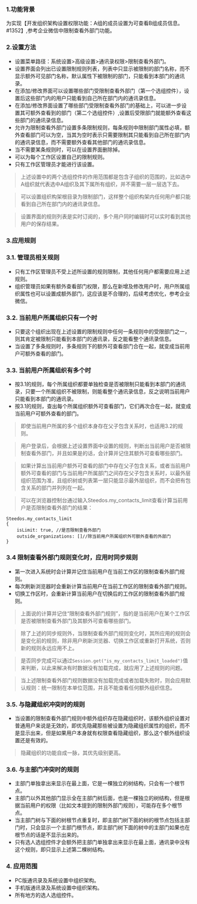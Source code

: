 ### 1.功能背景
为实现【开发组织架构设置权限功能：A组的成员设置为可查看B组成员信息。#1352】,参考企业微信中限制查看外部门功能。

### 2.设置方法
- 设置菜单路径：系统设置>高级设置>通讯录权限>限制查看外部门。
- 设置界面会列出已设置限制规则列表，列表中只显示被限制的部门名称，而不显示额外可见部门名称，默认属性下被限制的部门，只能看到本部门的通讯录。
- 在添加/修改界面可以设置哪些部门受限制查看外部门（第一个选组控件），设置后这些部门内的用户只能看到自己所在部门内的通讯录信息。
- 在添加/修改界面设置了哪些部门受限制查看外部门的基础上，可以进一步设置其可额外查看到的部门（第二个选组控件）,设置后受限部门就能额外查看这些部门的通讯录信息。
- 允许为限制查看外部门设置多条限制规则，每条规则中限制部门属性必填，额外查看部门可以为空，当其为空时表示只需要限制其只能看到自己所在部门内的通讯录信息，而不需要额外查看其他部门的通讯录信息。
- 当不需要某条规则时，可以在设置界面删除掉。
- 可以为每个工作区设置自己的限制规则。
- 只有工作区管理员才能进行该设置。

> 上述设置中的两个选组控件的作用范围都是包含子组织的范围的，比如选中A组织就代表选中A组织及其下属所有组织，并不需要一层一层选下去。

> 可以设置组织构架根目录为限制部门，这样整个组织构架内任何用户都只能看到自己所在部门内的通讯录信息。

> 设置界面的规则列表是实时订阅的，多个用户同时编辑时可以实时看到其他用户的保存结果。


### 3.应用规则
### 3.1. 管理员相关规则
- 只有工作区管理员不受上述所设置的规则限制，其他任何用户都需要应用上述规则。
- 组织管理员如果有额外查看部门权限，那么在新增及修改用户时，用户所属组织属性也可以设置成额外部门，这应该是不合理的，后续考虑优化，参考企业微信。

### 3.2. 当前用户所属组织只有一个时
- 只要这个组织出现在上述设置的限制规则中任何一条规则中的受限部门之一，则其肯定被限制只能看到本部门的通讯录，反之能看整个通讯录信息。
- 当设置了多条规则时，多条规则下的额外可查看部门合在一起，就变成当前用户可额外查看的部门。

### 3.3. 当前用户所属组织有多个时
- 按3.1的规则，每个所属组织都要单独检查是否被限制只能看到本部门的通讯录，只要一个所属组织不被限制，则能看整个通讯录信息，反之说明当前用户只能看到本部门的通讯录。
- 按3.1的规则，查出每个所属组织额外可查看部门，它们再次合在一起，就变成当前用户可额外查看的部门。

> 即使当前用户所属的多个组织本身存在父子包含关系时，也适用3.2的规则。

> 用户登录后，会根据上述设置界面中设置的规则，判断出当前用户是否被限制查看外部门，并且如果是的话，会计算并记住其额外可查看哪些部门。

> 如果计算出当前用户额外可查看的部门中存在父子包含关系，或者当前用户额外可查看的部门与当前用户所属部门之间存在父子包含关系时，以最外层组织范围为准，且组织树或列表第一层只能显示最外层组织，而不会把有包含关系的部门并列列在一起。

> 可以在浏览器控制台通过输入Steedos.my_contacts_limit查看计算当前用户是否限制查看外部门的结果：
```
Steedos.my_contacts_limit
{
	isLimit: true, //是否限制查看外部门
	outside_organizations: []//除当前用户所属组织外可额外查看的外部门
}
```

### 3.4 限制查看外部门规则变化时，应用时同步规则
- 第一次进入系统时会计算并记住当前用户在当前工作区的限制查看外部门规则。
- 每次刷新浏览器时会重新计算当前用户在当前工作区的限制查看外部门规则。
- 切换工作区时，会重新计算当前用户在切换后的工作区的限制查看外部门规则。

> 上面说的计算并记住“限制查看外部门规则”，指的是当前用户在某个工作区是否被限制查看外部门及其额外可查看哪些部门。

> 除了上述的同步规则外，当限制查看外部门规则变化时，其所应用的规则会是变化前的规则，除非用户刷新浏览器、切换工作区或重新打开系统，否则新的规则永远应用不上。

> 是否同步完成可以通过`Session.get("is_my_contacts_limit_loaded")`值来判断，以此来解决有时数据没有加载完成，就应用了上述规则的问题。

> 当上述限制查看外部门规则数据没有加载完成或者加载失败时，则会应用默认规则：统一限制在本单位范围，并且不能查看任何额外组织信息。

### 3.5. 与隐藏组织冲突时的规则
- 当设置的限制查看外部门规则中额外组织存在隐藏组织时，该额外组织设置对普通用户来说是无效的，即优先隐藏那些被设置为隐藏组织属性的组织，而不是显示出来，但是如果用户本身就有权限查看隐藏组织，那么这个额外组织设置还是有效的。

> 隐藏组织的功能自成一脉，其优先级别更高。

### 3.6. 与主部门冲突时的规则
- 主部门单独拿出来显示在最上面，它是一棵独立的树结构，只会有一个根节点。
- 主部门以外其他部门显示全在主部门树后面，也是一棵独立的树结构，但是根据当前用户的权限（比如文本提到的限制外部门规则），可能存在多个根节点。
- 当主部门树与下面的树根节点重复时，即主部门树下面的树的根节点包括主部门时，只会显示一个主部门根节点，即主部门树下面的树中的主部门如果也在根节点的话是不显示出来的。
- 只有选人选组控件才会额外把主部门单独拿出来显示在最上面，通讯录中没有这个规则，即只显示上述第二棵树结构。

### 4. 应用范围
- PC版通讯录及系统设置中组织架构。
- 手机版通讯录及系统设置中组织架构。
- 所有地方的选人选组控件。
